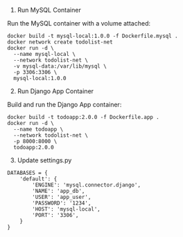 1. Run MySQL Container
   
Run the MySQL container with a volume attached:
```
docker build -t mysql-local:1.0.0 -f Dockerfile.mysql .
docker network create todolist-net
docker run -d \
  --name mysql-local \
  --network todolist-net \
  -v mysql-data:/var/lib/mysql \
  -p 3306:3306 \
  mysql-local:1.0.0

```

2. Run Django App Container

Build and run the Django App container:

```
docker build -t todoapp:2.0.0 -f Dockerfile.app .
docker run -d \
  --name todoapp \
  --network todolist-net \
  -p 8000:8000 \
  todoapp:2.0.0
```

3. Update settings.py

```
DATABASES = {
    'default': {
        'ENGINE': 'mysql.connector.django',
        'NAME': 'app_db',
        'USER': 'app_user',
        'PASSWORD': '1234',
        'HOST': 'mysql-local',
        'PORT': '3306',
    }
}

```





